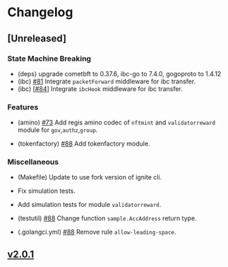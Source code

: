 <!--
Guiding Principles:

Changelogs are for humans, not machines.
There should be an entry for every single version.
The same types of changes should be grouped.
Versions and sections should be linkable.
The latest version comes first.
The release date of each version is displayed.
Mention whether you follow Semantic Versioning.

Usage:

Change log entries are to be added to the Unreleased section under the
appropriate stanza (see below). Each entry should ideally include a tag and
the Github issue reference in the following format:

* (<tag>) \#<issue-number> message

The issue numbers will later be link-ified during the release process so you do
not have to worry about including a link manually, but you can if you wish.

Types of changes (Stanzas):

"Features" for new features.
"Improvements" for changes in existing functionality.
"Deprecated" for soon-to-be removed features.
"Bug Fixes" for any bug fixes.
"Client Breaking" for breaking CLI commands and REST routes used by end-users.
"API Breaking" for breaking exported APIs used by developers building on SDK.
"State Machine Breaking" for any changes that result in a different AppState given same genesisState and txList.
"Miscellaneous" for anything else.

Ref: https://keepachangelog.com/en/1.1.0/
-->

# Changelog

## [Unreleased]

### State Machine Breaking

- (deps) upgrade cometbft to 0.37.6, ibc-go to 7.4.0, gogoproto to 1.4.12
- (ibc) [#81](https://github.com/titantkx/titan/issues/81) Integrate `packetForward` middleware for ibc transfer.
- (ibc) [[#84](https://github.com/titantkx/titan/issues/84)] Integrate `ibcHook` middleware for ibc transfer.

### Features

- (amino) [#73](https://github.com/titantkx/titan/issues/73) Add regis amino codec of `nftmint` and `validatorreward` module for `gov`,`authz`,`group`.

- (tokenfactory) [#88](https://github.com/titantkx/titan/pull/88) Add tokenfactory module.


### Miscellaneous

- (Makefile) Update to use fork version of ignite cli.

- Fix simulation tests.

- Add simulation tests for module `validatorreward`.

- (testutil) [#88](https://github.com/titantkx/titan/pull/88) Change function `sample.AccAddress` return type.

- (.golangci.yml) [#88](https://github.com/titantkx/titan/pull/88) Remove rule `allow-leading-space`.

## [v2.0.1](https://github.com/titantkx/titan/releases/tag/v2.0.1)
